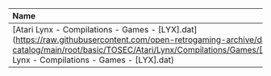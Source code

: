 |Name|Size|
|:---|---:|
|[Atari Lynx - Compilations - Games - [LYX].dat](https://raw.githubusercontent.com/open-retrogaming-archive/dat-catalog/main/root/basic/TOSEC/Atari/Lynx/Compilations/Games/[LYX]/Atari Lynx - Compilations - Games - [LYX].dat)|1282|

